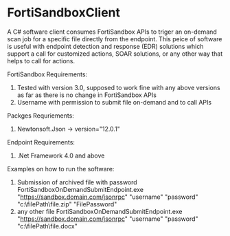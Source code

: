 # FortiSandboxClient
A C# software client consumes FortiSandbox APIs to triger an on-demand scan job for a specific file directly from the endpoint.
This peice of software is useful with endpoint detection and response (EDR) solutions which support a call for customized actions, SOAR solutions, or any other way that helps to call for actions.

FortiSandbox Requirements:
  1. Tested with version 3.0, supposed to work fine with any above versions as far as there is no change in FortiSandbox APIs
  2. Username with permission to submit file on-demand and to call APIs

Packges Requriements:
  1. Newtonsoft.Json -> version="12.0.1"

Endpoint Requirements:
  1. .Net Framework 4.0 and above

Examples on how to run the software:
  1. Submission of archived file with password
        FortiSandboxOnDemandSubmitEndpoint.exe "https://sandbox.domain.com/jsonrpc" "username" "password" "c:\filePath\file.zip" "FilePassword"
  2. any other file
        FortiSandboxOnDemandSubmitEndpoint.exe "https://sandbox.domain.com/jsonrpc" "username" "password" "c:\filePath\file.docx"
